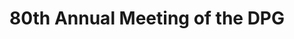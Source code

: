 ---
dateStart: 2016-03-06
dateEnd: 2016-03-11
title: "80th Annual Meeting of the DPG"
venue: "Universität Regensburg"
organizer: Jens Christian Claussen, Andrea Scharnhorst
credit: Andrea Scharnhorst
city: Regensburg
state:
country: Germany
pdfLink: 20160306-80-annual-meeting-dpg.pdf
venueImages:
 - sm: image01.sm.jpg
   lg: image01.lg.jpg
 - sm: image02.sm.jpg
   lg: image02.lg.jpg
 - sm: image03.sm.jpg
   lg: image03.lg.jpg
 - sm: image04.sm.jpg
   lg: image04.lg.jpg
 - sm: image05.sm.jpg
   lg: image05.lg.jpg
 - sm: image06.sm.jpg
   lg: image06.lg.jpg
 - sm: image07.sm.jpg
   lg: image07.lg.jpg
 - sm: image08.sm.jpg
   lg: image08.lg.jpg
---
